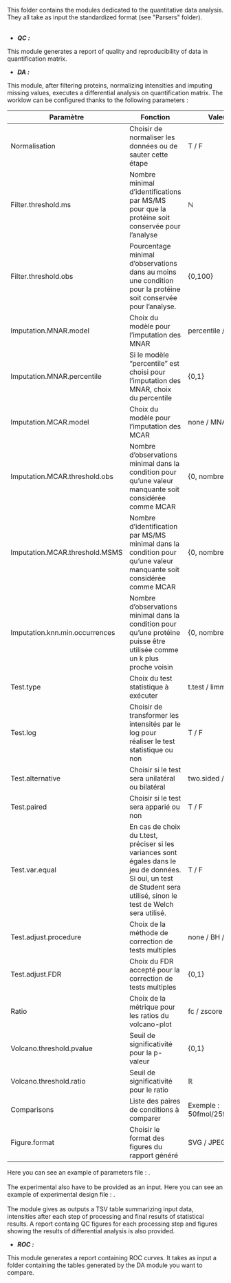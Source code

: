 This folder contains the modules dedicated to the quantitative data analysis. They all take as input the standardized format (see "Parsers" folder).
<br/>
<br/>

- ***QC :***<br/>

This module generates a report of quality and reproducibility of data in quantification matrix.

- ***DA :***<br/>

This module, after filtering proteins, normalizing intensities and imputing missing values, executes a differential analysis on quantification matrix. The worklow can be configured thanks to the following parameters :

| Paramètre | Fonction | Valeurs possibles |
| --------- | --------- | --------- |
| Normalisation | Choisir de normaliser les données ou de sauter cette étape | T / F |
| Filter.threshold.ms | Nombre minimal d’identifications par MS/MS pour que la protéine soit conservée pour l’analyse | ℕ  |
| Filter.threshold.obs | Pourcentage minimal d’observations dans au moins une condition pour la protéine soit conservée pour l’analyse. | {0,100} |
| Imputation.MNAR.model | Choix du modèle pour l’imputation des MNAR | percentile / gaussian |
| Imputation.MNAR.percentile | Si le modèle “percentile” est choisi pour l’imputation des  MNAR, choix du percentile | {0,1} |
| Imputation.MCAR.model | Choix du modèle pour l’imputation des MCAR | none / MNAR / knn |
| Imputation.MCAR.threshold.obs | Nombre d’observations minimal dans la condition pour qu’une valeur manquante soit considérée comme MCAR | {0, nombre de réplicats} |
| Imputation.MCAR.threshold.MSMS | Nombre d’identification par MS/MS minimal dans la condition pour qu’une valeur manquante soit considérée comme MCAR | {0, nombre de réplicats} |
| Imputation.knn.min.occurrences | Nombre d’observations minimal dans la condition pour qu’une protéine puisse être utilisée comme un k plus proche voisin | {0, nombre de réplicats} |
| Test.type | Choix du test statistique à exécuter | t.test / limma / wilcoxon |
| Test.log | Choisir de transformer les intensités par le log pour réaliser le test statistique ou non | T / F |
| Test.alternative | Choisir si le test sera unilatéral ou bilatéral | two.sided / unilateral |
| Test.paired | Choisir si le test sera apparié ou non | T / F |
| Test.var.equal | En cas de choix du t.test, préciser si les variances sont égales dans le jeu de données. Si oui, un test de Student sera utilisé, sinon le test de Welch sera utilisé. | T / F |
| Test.adjust.procedure | Choix de la méthode de correction de tests multiples | none / BH / ABH |
| Test.adjust.FDR | Choix du FDR accepté pour la correction de tests multiples | {0,1} |
| Ratio | Choix de la métrique pour les ratios du volcano-plot | fc / zscore |
| Volcano.threshold.pvalue | Seuil de significativité pour la p-valeur | {0,1} |
| Volcano.threshold.ratio | Seuil de significativité pour le ratio | ℝ |
| Comparisons | Liste des paires de conditions à comparer | Exemple : 50fmol/25fmol;50fmol/10fmol |
| Figure.format | Choisir le format des figures du rapport généré | SVG / JPEG |

Here you can see an example of parameters file : .<br/>
<br/>
The experimental also have to be provided as an input. Here you can see an example of experimental design file : .<br/>
<br/>
The module gives as outputs a TSV table summarizing input data, intensities after each step of processing and final results of statistical results. A report containg QC figures for each processing step and figures showing the results of differential analysis is also provided.
<br/>

- ***ROC :***<br/>

This module generates a report containing ROC curves. It takes as input a folder containing the tables generated by the DA module you want to compare.
